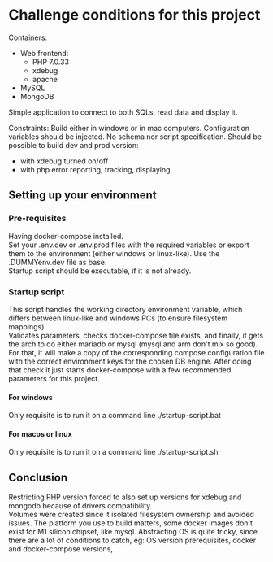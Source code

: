 # Challenge conditions for this project
Containers:
- Web frontend:
    - PHP 7.0.33
    - xdebug
    - apache
- MySQL
- MongoDB

Simple application to connect to both SQLs, read data and display it.

Constraints:
Build either in windows or in mac computers.
Configuration variables should be injected.
No schema nor script specification.
Should be possible to build dev and prod version:
- with xdebug turned on/off
- with php error reporting, tracking, displaying
  
  
## Setting up your environment  
   
### Pre-requisites
Having docker-compose installed.  
Set your .env.dev or .env.prod files with the required variables or export them to the environment (either windows or linux-like). Use the .DUMMYenv.dev file as base.  
Startup script should be executable, if it is not already.

### Startup script
This script handles the working directory environment variable, which differs between linux-like and windows PCs (to ensure filesystem mappings).  
Validates parameters, checks docker-compose file exists, and finally, it gets the arch to do either mariadb or mysql (mysql and arm don't mix so good). For that, it will make a copy of the corresponding compose configuration file with the correct environment keys for the chosen DB engine.
After doing that check it just starts docker-compose with a few recommended parameters for this project.  


#### For windows
Only requisite is to run it on a command line ./startup-script.bat

#### For macos or linux
Only requisite is to run it on a command line ./startup-script.sh  
  

## Conclusion
Restricting PHP version forced to also set up versions for xdebug and mongodb because of drivers compatibility.  
Volumes were created since it isolated filesystem ownership and avoided issues.
The platform you use to build matters, some docker images don't exist for M1 silicon chipset, like mysql.
Abstracting OS is quite tricky, since there are a lot of conditions to catch, eg: OS version prerequisites, docker and docker-compose versions, 